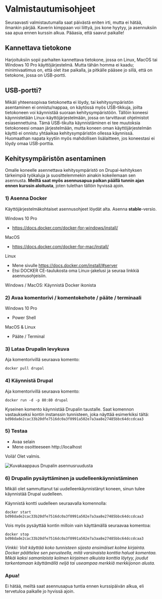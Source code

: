 # Valmistautumisohjeet

Seuraavasti valmistautumalla saat päivästä eniten irti, mutta ei hätää, ilmankin pärjää. Kaverin kimppaan voi liittyä, jos kone hyytyy, ja asennuksiin saa apua ennen kurssin alkua. Pääasia, että saavut paikalle!

## Kannettava tietokone

Harjoituksiin sopii parhaiten kannettava tietokone, jossa on Linux, MacOS tai Windows 10 Pro käyttöjärjestelmä. Mutta tähän homma ei kaadu; minimivaatimus on, että olet itse paikalla, ja pitkälle pääsee jo sillä, että on tietokone, jossa on USB-portti.

## USB-portti?

Mikäli yhteensopivaa tietokonetta ei löydy, tai kehitysympäristön asentaminen ei onnistu/nappaa, on käytössä myös USB-tikkuja, joilta tietokoneen voi käynnistää suoraan kehitysympäristöön. Tällöin koneesi käynnistetään Linux-käyttöjärjestelmään, jossa on tarvittavat ohjelmistot esiasennettuina. Tämä USB-tikulta käynnistäminen ei tee muutoksia tietokoneesi omaan järjestelmään, mutta koneen oman käyttöjärjestelmän käyttö ei onnistu yhtäaikaa kehitysympäristön ollessa käynnissä. Huomaathan napata kyytiin myös mahdollisen lisälaitteen, jos koneestasi ei löydy omaa USB-porttia.

## Kehitysympäristön asentaminen

Omalle koneelle asennettava kehitysympäristö on Drupal-kehityksen tärkeimpiä työkaluja ja suosittelemmekin ainakin kokeilemaan sen asennusta. **Meiltä saat myös asennusapua paikan päällä tunnin ajan ennen kurssin aloitusta**, joten tulethan tällöin hyvissä ajoin.

### 1) Asenna Docker
Käyttöjärjestelmäkohtaiset asennusohjeet löydät alta. Asenna **stable**-versio.

Windows 10 Pro

* https://docs.docker.com/docker-for-windows/install/

MacOS

* https://docs.docker.com/docker-for-mac/install/

Linux

* Mene sivulle https://docs.docker.com/install/#server
* Etsi DOCKER CE-taulukosta oma Linux-jakelusi ja seuraa linkkiä asennusohjeisiin.

Windows / MacOS: Käynnistä Docker ikonista

### 2) Avaa komentorivi / komentokehote / pääte / terminaali
Windows 10 Pro

* Power Shell

MacOS & Linux

* Pääte / Terminal

### 3) Lataa Drupalin levykuva

Aja komentorivillä seuraava komento:
```
docker pull drupal
```

### 4) Käynnistä Drupal

Aja komentorivillä seuraava komento:

```
docker run -d -p 80:80 drupal
```

Kyseinen komento käynnistää Drupalin taustalle. Saat komennon vastaukseksi kontin instanssin tunnisteen, joka näyttää esimerkiksi tältä: `bd98dade2cac33b20dfe7516dc0a3f0991a502e7a3aa8e27485bbc64dccdcaa3`

### 5) Testaa

* Avaa selain
* Mene osoitteeseen http://localhost

Voilà! Olet valmis.

![Kuvakaappaus Drupalin asennusruudusta](/img/screenshot-install-drupal.png)

### 6) Drupalin pysäyttäminen ja uudelleenkäynnistäminen
Mikäli olet sammuttanut tai uudelleenkäynnistänyt koneen, sinun tulee käynnistää Drupal uudelleen.

Käynnistä kontti uudelleen seuraavalla komennolla:

```
docker start bd98dade2cac33b20dfe7516dc0a3f0991a502e7a3aa8e27485bbc64dccdcaa3
```

Vois myös pysäyttää kontin milloin vain käyttämällä seuraavaa komentoa:

```
docker stop bd98dade2cac33b20dfe7516dc0a3f0991a502e7a3aa8e27485bbc64dccdcaa3
```

*Vinkki: Voit käyttää koko tunnisteen sijasta ensimäiset kolme kirjainta. Docker päättelee sen perusteella, mitä varsinaista konttia haluat komentaa. Mikäi kaksi samanlaista kolmen kirjaimen alkuista konttia löytyy, joudut tarkentamaan käyttämällä neljä tai useampaa merkkiä merkkijonon alusta.*

### Apua!
Ei hätää, meiltä saat asennusapua tuntia ennen kurssipäivän alkua, eli tervetuloa paikalle jo hyvissä ajoin.
